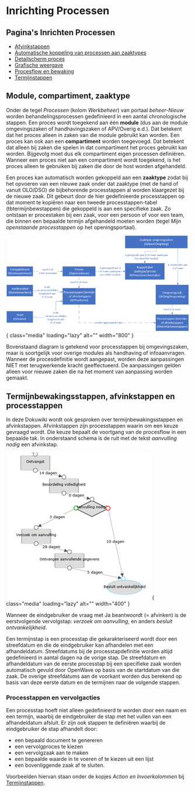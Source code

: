 # Inrichting Processen

## Pagina's Inrichten Processen

- [Afvinkstappen](/docs/instellen_inrichten/inrichting_processen/afvinkstappen.md)
- [Automatische koppeling van processen aan zaaktypes](/docs/instellen_inrichten/inrichting_processen/automatische_koppeling.md)
- [Detailscherm proces](/docs/instellen_inrichten/inrichting_processen/detailscherm_proces.md)
- [Grafische weergave](/docs/instellen_inrichten/inrichting_processen/grafische_weergave.md)
- [Procesflow en bewaking](/docs/instellen_inrichten/inrichting_processen/procesflow_en_bewaking.md)
- [Termijnstappen](/docs/instellen_inrichten/inrichting_processen/termijnstappen.md)

## Module, compartiment, zaaktype

Onder de tegel _Processen_ (kolom _Werkbeheer_) van portaal _beheer-Nieuw_ worden behandelingsprocessen gedefinieerd in een aantal chronologische stappen. Een proces wordt toegekend aan één **module** (dus aan de module omgevingszaken of handhavingszaken of APV/Overig e.d.). Dat betekent dat het proces alleen in zaken van die module gebruikt kan worden.
Een proces kan ook aan een **compartiment** worden toegevoegd. Dat betekent dat alleen bij zaken die spelen in dat compartiment het proces gebruikt kan worden. Bijgevolg moet dus elk compartiment eigen processen definiëren. Wanneer een proces niet aan een compartiment wordt toegekend, is het proces alleen te gebruiken bij zaken die door de host worden afgehandeld.

Een proces kan automatisch worden gekoppeld aan een **zaaktype** zodat bij het opvoeren van een nieuwe zaak onder dat zaaktype (met de hand of vanuit OLO/DSO) de bijbehorende processtappen al worden klaargezet bij de nieuwe zaak. Dit gebeurt door de hier gedefinieerde processtappen op dat moment te kopiëren naar een tweede processtappen-tabel (tbtermijnbewstappen) die gekoppeld is aan een specifieke zaak. Zo ontstaan er procestaken bij een zaak, voor een persoon of voor een team, die binnen een bepaalde termijn afgehandeld moeten worden (tegel _Mijn openstaande processtappen_ op het openingsportaal).

![](/img/applicatiebeheer/instellen_inrichten/procesdefinitie.w.800_tok.483342.png){ class="media" loading="lazy" alt="" width="800" }

Bovenstaand diagram is getekend voor processtappen bij omgevingszaken, maar is soortgelijk voor overige modules als handhaving of infoaanvragen. Wanneer de procesdefinitie wordt aangepast, worden deze aanpassingen NIET met terugwerkende kracht geeffectueerd. De aanpassingen gelden alleen voor nieuwe zaken die na het moment van aanpassing worden gemaakt.

## Termijnbewakingsstappen, afvinkstappen en processtappen

In deze Dokuwiki wordt ook gesproken over termijnbewakingsstappen en afvinkstappen. Afvinkstappen zijn processtappen waarin om een keuze gevraagd wordt. Die keuze bepaalt de voortgang van de procesflow in een bepaalde tak. In onderstaand schema is de ruit met de tekst _aanvulling nodig_ een afvinkstap.

![](/img/applicatiebeheer/instellen_inrichten/voorbeeldgrafischprocesstap.w.400_tok.caf5e9.png){ class="media" loading="lazy" alt="" width="400" }

Wanneer de eindgebruiker de vraag met Ja beantwoordt (= afvinken) is de eerstvolgende vervolgstap: _verzoek om aanvulling_, en anders _besluit ontvankelijkheid_.

Een termijnstap is een processtap die gekarakteriseerd wordt door een streefdatum en die de eindgebruiker kan afhandelen met een afhandeldatum. Streefdatums bij de processtapdefinitie worden altijd gedefinieerd in aantal dagen na de vorige stap. De streefdatum en afhandeldatum van de eerste processtap bij een specifieke zaak worden automatisch gevuld door OpenWave op basis van de startdatum van die zaak. De overige streefdatums aan de voorkant worden dus berekend op basis van deze eerste datum en de termijnen naar de volgende stappen.

### Processtappen en vervolgacties

Een processtap hoeft niet alleen gedefinieerd te worden door een naam en een termijn, waarbij de eindgebruiker de stap met het vullen van een afhandeldatum afsluit.
Er zijn ook stappen te definiëren waarbij de eindgebruiker de stap afhandelt door:

- een bepaald document te genereren
- een vervolgproces te kiezen
- een vervolgzaak aan te maken
- een bepaalde waarde in te voeren of te kiezen uit een lijst
- een bovenliggende zaak af te sluiten.

Voorbeelden hiervan staan onder de kopjes _Action en Invoerkolommen_ bij [Termijnstappen](/docs/instellen_inrichten/inrichting_processen/termijnstappen.md).
